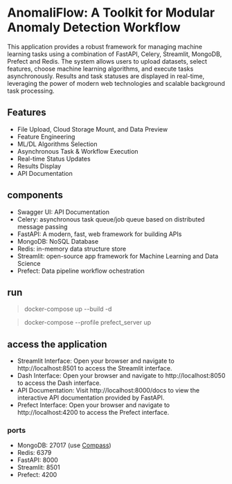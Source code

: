 # AnomaliFlow: A Toolkit for Modular Anomaly Detection Workflow 
This application provides a robust framework for managing machine learning tasks using a combination of FastAPI, Celery, Streamlit, MongoDB, Prefect and Redis. The system allows users to upload datasets, select features, choose machine learning algorithms, and execute tasks asynchronously. Results and task statuses are displayed in real-time, leveraging the power of modern web technologies and scalable background task processing.

## Features 
- File Upload, Cloud Storage Mount, and Data Preview
- Feature Engineering
- ML/DL Algorithms Selection
- Asynchronous Task & Workflow Execution
- Real-time Status Updates
- Results Display
- API Documentation

## components
- Swagger UI: API Documentation
- Celery: asynchronous task queue/job queue based on distributed message passing
- FastAPI: A modern, fast, web framework for building APIs 
- MongoDB: NoSQL Database
- Redis: in-memory data structure store
- Streamlit: open-source app framework for Machine Learning and Data Science
- Prefect: Data pipeline workflow ochestration

## run
> docker-compose up --build -d

> docker-compose --profile prefect_server up

## access the application
- Streamlit Interface: Open your browser and navigate to http://localhost:8501 to access the Streamlit interface.
- Dash Interface: Open your browser and navigate to http://localhost:8050 to access the Dash interface.
- API Documentation: Visit http://localhost:8000/docs to view the interactive API documentation provided by FastAPI.
- Prefect Interface: Open your browser and navigate to http://localhost:4200 to access the Prefect interface.

### ports
- MongoDB: 27017  (use [Compass](https://www.mongodb.com/products/tools/compass))
- Redis: 6379
- FastAPI: 8000
- Streamlit: 8501
- Prefect: 4200 
